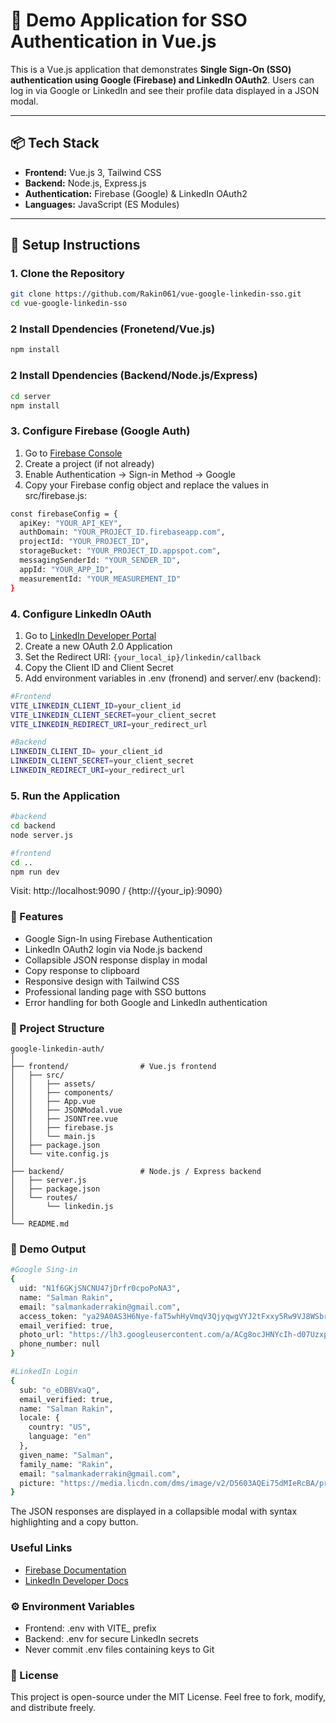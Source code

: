 # 🚀 Demo Application for SSO Authentication in Vue.js

This is a Vue.js application that demonstrates **Single Sign-On (SSO) authentication using Google (Firebase) and LinkedIn OAuth2**. Users can log in via Google or LinkedIn and see their profile data displayed in a JSON modal.

---

## 📦 Tech Stack

- **Frontend:** Vue.js 3, Tailwind CSS
- **Backend:** Node.js, Express.js
- **Authentication:** Firebase (Google) & LinkedIn OAuth2
- **Languages:** JavaScript (ES Modules)

---

## 🔧 Setup Instructions

### 1. Clone the Repository

```bash
git clone https://github.com/Rakin061/vue-google-linkedin-sso.git
cd vue-google-linkedin-sso
```
### 2 Install Dpendencies (Fronetend/Vue.js)
```bash
npm install
```
### 2 Install Dpendencies (Backend/Node.js/Express)
```bash
cd server
npm install
```
### 3. Configure Firebase (Google Auth)
1. Go to [Firebase Console](https://console.firebase.google.com/u/0/)
2. Create a project (if not already)
3. Enable Authentication → Sign-in Method → Google
4. Copy your Firebase config object and replace the values in src/firebase.js:
```bash
const firebaseConfig = {
  apiKey: "YOUR_API_KEY",
  authDomain: "YOUR_PROJECT_ID.firebaseapp.com",
  projectId: "YOUR_PROJECT_ID",
  storageBucket: "YOUR_PROJECT_ID.appspot.com",
  messagingSenderId: "YOUR_SENDER_ID",
  appId: "YOUR_APP_ID",
  measurementId: "YOUR_MEASUREMENT_ID"
}
```
### 4. Configure LinkedIn OAuth
1. Go to [LinkedIn Developer Portal](https://www.linkedin.com/developers/)
2. Create a new OAuth 2.0 Application
3. Set the Redirect URI: `{your_local_ip}/linkedin/callback`
4. Copy the Client ID and Client Secret
5. Add environment variables in .env (fronend) and server/.env (backend):
```bash
#Frontend
VITE_LINKEDIN_CLIENT_ID=your_client_id
VITE_LINKEDIN_CLIENT_SECRET=your_client_secret
VITE_LINKEDIN_REDIRECT_URI=your_redirect_url

#Backend
LINKEDIN_CLIENT_ID= your_client_id
LINKEDIN_CLIENT_SECRET=your_client_secret
LINKEDIN_REDIRECT_URI=your_redirect_url

```
### 5. Run the Application
```bash
#backend
cd backend
node server.js

#frontend
cd ..
npm run dev

```
Visit: http://localhost:9090 / {http://{your_ip}:9090}

### 📸 Features

- Google Sign-In using Firebase Authentication
- LinkedIn OAuth2 login via Node.js backend
- Collapsible JSON response display in modal
- Copy response to clipboard
- Responsive design with Tailwind CSS
- Professional landing page with SSO buttons
- Error handling for both Google and LinkedIn authentication

### 📁 Project Structure
```
google-linkedin-auth/
│
├── frontend/                # Vue.js frontend
│   ├── src/
│   │   ├── assets/
│   │   ├── components/
│   │   ├── App.vue
│   │   ├── JSONModal.vue
│   │   ├── JSONTree.vue
│   │   ├── firebase.js
│   │   └── main.js
│   ├── package.json
│   └── vite.config.js
│
├── backend/                 # Node.js / Express backend
│   ├── server.js
│   ├── package.json
│   └── routes/
│       └── linkedin.js
│
└── README.md
```
### 🧪 Demo Output
```bash
#Google Sing-in
{
  uid: "N1f6GKjSNCNU47jDrfr0cpoPoNA3",
  name: "Salman Rakin",
  email: "salmankaderrakin@gmail.com",
  access_token: "ya29A0AS3H6Nye-faT5whHyVmqV3QjyqwgVYJ2tFxxy5Rw9VJ8WSbrGS8Gl-1MmTuhp3HVzTIKq2_UfULPPo_dUReWoHwBCXKCEU3I0tNvzxFAOW-jMZvS1UlypXVGGcFsHMgrvppQzKjnBNy6tVbE-HqJ0P7TGqRAWmZN3Z2j9D-Z0e6LdkrpEMWtWdD-rQUde-pdaUnvd5rCaCgYKAd8SARQSFQHGX2MiOq4tb7MFi6kdkmC6emVedw0207",
  email_verified: true,
  photo_url: "https://lh3.googleusercontent.com/a/ACg8ocJHNYcIh-d07Uzxpg7YnpF2AtFGcS7hmAX6K253NpeADdzTycsSVA=s96-c",
  phone_number: null
}

#LinkedIn Login
{
  sub: "o_eDBBVxaQ",
  email_verified: true,
  name: "Salman Rakin",
  locale: {
    country: "US",
    language: "en"
  },
  given_name: "Salman",
  family_name: "Rakin",
  email: "salmankaderrakin@gmail.com",
  picture: "https://media.licdn.com/dms/image/v2/D5603AQEi75dMIeRcBA/profile-displayphoto-scale_100_100/B56Ze7PEOIHUAc-/0/1751192978976?e=1758758400&v=beta&t=fThyzfDTuMhzSB_8d0QCkjHbxc_NQdHsRdpWttLTN8o"
}

```
The JSON responses are displayed in a collapsible modal with syntax highlighting and a copy button.

### Useful Links 
- [Firebase Documentation](https://firebase.google.com/docs/auth/web/google-signin)
- [LinkedIn Developer Docs](https://learn.microsoft.com/en-us/linkedin/shared/authentication/authorization-code-flow?tabs=HTTPS1)

### ⚙️ Environment Variables

- Frontend: .env with VITE_ prefix
- Backend: .env for secure LinkedIn secrets
- Never commit .env files containing keys to Git

### 📃 License

This project is open-source under the MIT License. Feel free to fork, modify, and distribute freely.
